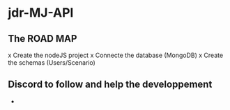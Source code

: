 # jdr-MJ-API


## The ROAD MAP
x Create the nodeJS project
x Connecte the database (MongoDB)
x Create the schemas (Users/Scenario)

## Discord to follow and help the developpement
- 